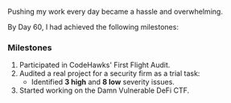 Pushing my work every day became a hassle and overwhelming.

By Day 60, I had achieved the following milestones:

### Milestones

1. Participated in CodeHawks' First Flight Audit.
2. Audited a real project for a security firm as a trial task:
    - Identified **3 high** and **8 low** severity issues.
3. Started working on the Damn Vulnerable DeFi CTF.



